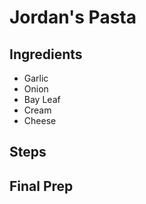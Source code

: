 # Jordan's Pasta

## Ingredients
* Garlic
* Onion
* Bay Leaf
* Cream
* Cheese

## Steps

## Final Prep
